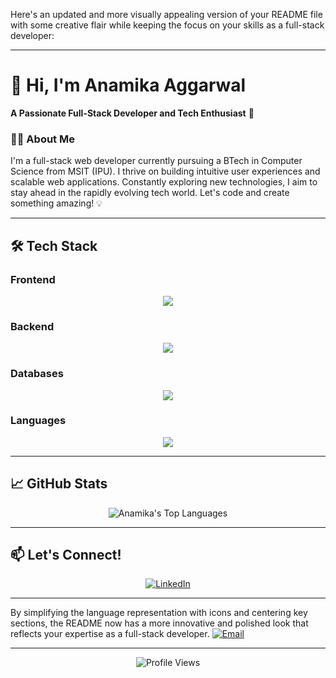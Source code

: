 Here's an updated and more visually appealing version of your README file with some creative flair while keeping the focus on your skills as a full-stack developer:

---

# 🌟 Hi, I'm **Anamika Aggarwal**  
**A Passionate Full-Stack Developer and Tech Enthusiast** 🚀  

### 👩‍💻 **About Me**  
I'm a full-stack web developer currently pursuing a BTech in Computer Science from MSIT (IPU). I thrive on building intuitive user experiences and scalable web applications. Constantly exploring new technologies, I aim to stay ahead in the rapidly evolving tech world. Let's code and create something amazing! 💡  

---

## 🛠️ **Tech Stack**  

### **Frontend**  
<div align="center">
  <img src="https://skillicons.dev/icons?i=react,tailwind,bootstrap,html,css,js,ts" />
</div>

### **Backend**  
<div align="center">
  <img src="https://skillicons.dev/icons?i=nodejs,express" />
</div>

### **Databases**  
<div align="center">
  <img src="https://skillicons.dev/icons?i=mysql,mongodb" />
</div>

### **Languages**  
<div align="center">
  <img src="https://skillicons.dev/icons?i=cpp,python" />
</div>

---

## 📈 **GitHub Stats**  
<div align="center">
  <img src="https://github-readme-stats.vercel.app/api/top-langs/?username=Anamika1608&layout=compact&theme=radical" alt="Anamika's Top Languages" />
</div>

---

## 📫 **Let's Connect!**  
<div align="center">
  <a href="https://www.linkedin.com/in/anamikaaggarwal12/">
    <img src="https://skillicons.dev/icons?i=linkedin" alt="LinkedIn" />
  </a>
</div>

---

By simplifying the language representation with icons and centering key sections, the README now has a more innovative and polished look that reflects your expertise as a full-stack developer.
  <a href="mailto:anamikaagg07@gmail.com">
    <img src="https://img.shields.io/badge/Email-D14836?style=for-the-badge&logo=gmail&logoColor=white" alt="Email" />
  </a>
</div>

---
<div align="center">
  <img src="https://komarev.com/ghpvc/?username=Anamika1608&style=flat-square&color=blue" alt="Profile Views" />
</div>

